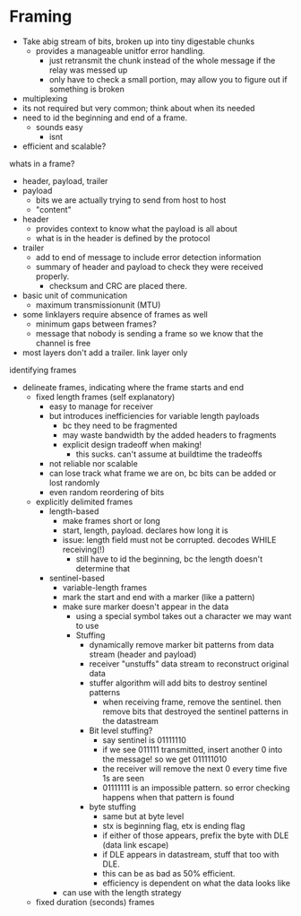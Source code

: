 # Framing
- Take abig stream of bits, broken up into tiny digestable chunks
	- provides a manageable unitfor error handling.
		- just retransmit the chunk instead of the whole message if the relay was messed up
		- only have to check a small portion, may allow you to figure out if something is broken
- multiplexing
- its not required but very common; think about when its needed
- need to id the beginning and end of a frame.
	- sounds easy
		- isnt
- efficient and scalable?

whats in a frame?
- header, payload, trailer
- payload
	- bits we are actually trying to send from host to host
	- "content"
- header
	- provides context to know what the payload is all about
	- what is in the header is defined by the protocol
- trailer
	- add to end of message to include error detection information
	- summary of header and payload to check they were received properly.
		- checksum and CRC are placed there.
- basic unit of communication
	- maximum transmissionunit (MTU)
- some linklayers require absence of frames as well
	- minimum gaps between frames?
	- message that nobody is sending a frame so we know that the channel is free
- most layers don't add a trailer. link layer only

identifying frames
- delineate frames, indicating where the frame starts and end
	- fixed length frames (self explanatory)
		- easy to manage for receiver
		- but introduces inefficiencies for variable length payloads
			- bc they need to be fragmented
			- may waste bandwidth by the added headers to fragments
			- explicit design tradeoff when making!
				- this sucks. can't assume at buildtime the tradeoffs
		- not reliable nor scalable
		- can lose track what frame we are on, bc bits can be added or lost randomly
		- even random reordering of bits
	- explicitly delimited frames
		- length-based
			- make frames short or long
			- start, length, payload. declares how long it is
			- issue: length field must not be corrupted. decodes WHILE receiving(!)
				- still have to id the beginning, bc the length doesn't determine that
		- sentinel-based
			- variable-length frames
			- mark the start and end with a marker (like a pattern)
			- make sure marker doesn't appear in the data
				- using a special symbol takes out a character we may want to use
				- Stuffing
					- dynamically remove marker bit patterns from data stream (header and payload)
					- receiver "unstuffs" data stream to reconstruct original data
					- stuffer algorithm will add bits to destroy sentinel patterns
						- when receiving frame, remove the sentinel. then remove bits that destroyed the sentinel patterns in the datastream
					- Bit level stuffing?
						- say sentinel is 01111110
						- if we see 011111 transmitted, insert another 0 into the message! so we get 011111010
						- the receiver will remove the next 0 every time five 1s are seen
						- 01111111 is an impossible pattern. so error checking happens when that pattern is found
					- byte stuffing
						- same but at byte level
						- stx is beginning flag, etx is ending flag
						- if either of those appears, prefix the byte with DLE (data link escape)
						- if DLE appears in datastream, stuff that too with DLE.
						- this can be as bad as 50% efficient.
						- efficiency is dependent on what the data looks like
			- can use with the length strategy
	- fixed duration (seconds) frames